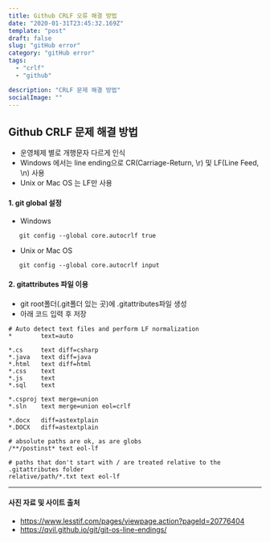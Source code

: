 ```yaml
---
title: Github CRLF 오류 해결 방법
date: "2020-01-31T23:45:32.169Z"
template: "post"
draft: false
slug: "gitHub error"
category: "gitHub error"
tags:
  - "crlf"
  - "github"

description: "CRLF 문제 해결 방법"
socialImage: ""
---
```


## Github CRLF 문제 해결 방법

- 운영체제 별로 개행문자 다르게 인식
- Windows 에서는 line ending으로 CR(Carriage-Return, \r) 및 LF(Line Feed, \n) 사용
- Unix or Mac OS 는 LF만 사용

#### 1. git global 설정

- Windows

```
   git config --global core.autocrlf true
```

- Unix or Mac OS

```
   git config --global core.autocrlf input
```

#### 2. gitattributes 파일 이용

- git root폴더(.git폴더 있는 곳)에 .gitattributes파일 생성
- 아래 코드 입력 후 저장

```
# Auto detect text files and perform LF normalization
*        text=auto

*.cs     text diff=csharp
*.java   text diff=java
*.html   text diff=html
*.css    text
*.js     text
*.sql    text

*.csproj text merge=union
*.sln    text merge=union eol=crlf

*.docx   diff=astextplain
*.DOCX   diff=astextplain

# absolute paths are ok, as are globs
/**/postinst* text eol-lf

# paths that don't start with / are treated relative to the .gitattributes folder
relative/path/*.txt text eol-lf
```

---

#### 사진 자료 및 사이트 출처

- https://www.lesstif.com/pages/viewpage.action?pageId=20776404
- https://qvil.github.io/git/git-os-line-endings/
